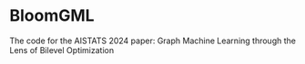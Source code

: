 # BloomGML
The code for the AISTATS 2024 paper: Graph Machine Learning through the Lens of Bilevel Optimization
